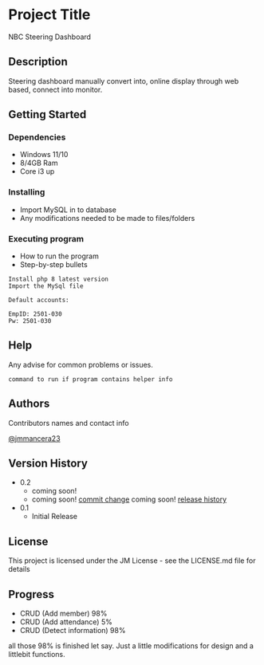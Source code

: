 # Project Title

NBC Steering Dashboard

## Description

Steering dashboard manually convert into, online display through web based, connect into monitor.

## Getting Started

### Dependencies

* Windows 11/10
* 8/4GB Ram
* Core i3 up

### Installing

* Import MySQL in to database
* Any modifications needed to be made to files/folders

### Executing program

* How to run the program
* Step-by-step bullets
```
Install php 8 latest version
Import the MySql file

Default accounts:

EmpID: 2501-030
Pw: 2501-030
```

## Help

Any advise for common problems or issues.
```
command to run if program contains helper info
```

## Authors

Contributors names and contact info


[@jmmancera23](https://instagram.com/jmmancera23)

## Version History

* 0.2
    * coming soon!
    * coming soon! [commit change]() coming soon! [release history]()
* 0.1
    * Initial Release

## License

This project is licensed under the JM License - see the LICENSE.md file for details

## Progress

* CRUD (Add member) 98%
* CRUD (Add attendance) 5%
* CRUD (Detect information) 98%

all those 98% is finished let say. Just a little modifications for design and a littlebit functions.